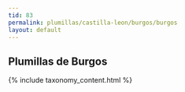```yaml
---
tid: 83
permalink: plumillas/castilla-leon/burgos/burgos
layout: default
---
```

## Plumillas de Burgos
{% include taxonomy_content.html %}
